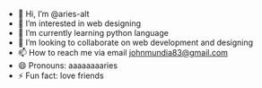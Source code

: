 - 👋 Hi, I’m @aries-alt
- 👀 I’m interested in web designing 
- 🌱 I’m currently learning python language
- 💞️ I’m looking to collaborate on web development and designing
- 📫 How to reach me via email johnmundia83@gmail.com
- 😄 Pronouns: aaaaaaaaries
- ⚡ Fun fact: love friends

<!---
aries-alt/aries-alt is a ✨ special ✨ repository because its `README.md` (this file) appears on your GitHub profile.
You can click the Preview link to take a look at your changes.
--->
